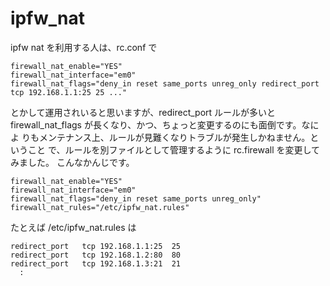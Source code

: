 # ipfw_nat

ipfw nat を利用する人は、rc.conf で

	firewall_nat_enable="YES"
	firewall_nat_interface="em0"
	firewall_nat_flags="deny_in reset same_ports unreg_only redirect_port tcp 192.168.1.1:25 25 ..."

とかして運用されいると思いますが、redirect_port ルールが多いと
firewall_nat_flags が長くなり、かつ、ちょっと変更するのにも面倒です。なによ
りもメンテナンス上、ルールが見難くなりトラブルが発生しかねません。ということ
で、ルールを別ファイルとして管理するように rc.firewall を変更してみました。
こんなかんじです。

	firewall_nat_enable="YES"
	firewall_nat_interface="em0"
	firewall_nat_flags="deny_in reset same_ports unreg_only"
	firewall_nat_rules="/etc/ipfw_nat.rules"

たとえば /etc/ipfw_nat.rules は

	redirect_port	tcp 192.168.1.1:25	25
	redirect_port	tcp 192.168.1.2:80	80
	redirect_port	tcp 192.168.1.3:21	21
	  :

